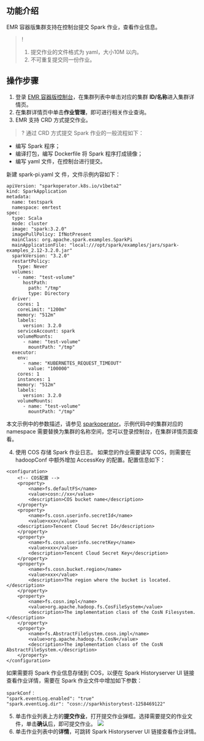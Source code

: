 ## 功能介绍
EMR 容器版集群支持在控制台提交 Spark 作业，查看作业信息。
>!
>1. 提交作业的文件格式为 yaml，大小10M 以内。
>2. 不可重复提交同一份作业。

## 操作步骤
1. 登录 [EMR 容器版控制台](https://console.cloud.tencent.com/emr/static/containerdeploy)，在集群列表中单击对应的集群 **ID/名称**进入集群详情页。
2. 在集群详情页中单击**作业管理**，即可进行相关作业查询。
3. EMR 支持 CRD 方式提交作业。

>? 通过 CRD 方式提交 Spark 作业的一般流程如下：
- 编写 Spark 程序；
- 编译打包，编写 Dockerfile 将 Spark 程序打成镜像；
- 编写 yaml 文件，在控制台进行提交。

新建 spark-pi.yaml 文 件，文件示例内容如下：
```
apiVersion: "sparkoperator.k8s.io/v1beta2"
kind: SparkApplication
metadata:
  name: testspark
  namespace: emrtest
spec:
  type: Scala
  mode: cluster
  image: "spark:3.2.0"
  imagePullPolicy: IfNotPresent
  mainClass: org.apache.spark.examples.SparkPi
  mainApplicationFile: "local:///opt/spark/examples/jars/spark-examples_2.12-3.2.0.jar"
  sparkVersion: "3.2.0"
  restartPolicy:
    type: Never
  volumes:
    - name: "test-volume"
      hostPath:
        path: "/tmp"
        type: Directory
  driver:
    cores: 1
    coreLimit: "1200m"
    memory: "512m"
    labels:
      version: 3.2.0
    serviceAccount: spark
    volumeMounts:
      - name: "test-volume"
        mountPath: "/tmp"
  executor:
    env:
      - name: "KUBERNETES_REQUEST_TIMEOUT"
        value: "100000"
    cores: 1
    instances: 1
    memory: "512m"
    labels:
      version: 3.2.0
    volumeMounts:
      - name: "test-volume"
        mountPath: "/tmp"
```


本文示例中的参数描述，请参见 [sparkoperator](https://github.com/GoogleCloudPlatform/spark-on-k8s-operator/blob/v1beta2-1.2.0-3.0.0/docs/api-docs.md)。示例代码中的集群对应的 namespace 需要替换为集群的名称空间，您可以登录控制台，在集群详情页面查看。

4. 使用 COS 存储 Spark 作业日志。
如果您的作业需要读写 COS，则需要在 hadoopConf 中额外增加 AccessKey 的配置。配置信息如下：
```
<configuration>
    <!-- COS配置 -->
    <property>
        <name>fs.defaultFS</name>
        <value>cosn://xx</value>
        <description>COS bucket name</description>
    </property>
    <property>
        <name>fs.cosn.userinfo.secretId</name>
        <value>xxx</value>
    <description>Tencent Cloud Secret Id</description>
    </property>
    <property>
        <name>fs.cosn.userinfo.secretKey</name>
        <value>xxx</value>
        <description>Tencent Cloud Secret Key</description>
    </property>
    <property>
        <name>fs.cosn.bucket.region</name>
        <value>xxx</value>
        <description>The region where the bucket is located.</description>
    </property>
    <property>
        <name>fs.cosn.impl</name>
        <value>org.apache.hadoop.fs.CosFileSystem</value>
        <description>The implementation class of the CosN Filesystem.</description>
    </property>
    <property>
        <name>fs.AbstractFileSystem.cosn.impl</name>
        <value>org.apache.hadoop.fs.CosN</value>
        <description>The implementation class of the CosN AbstractFileSystem.</description>
    </property>
</configuration>
```

如果需要将 Spark 作业信息存储到 COS，以便在 Spark Historyserver UI 链接查看作业详情，需要在 Spark 作业文件中增加如下参数：

```
sparkConf：
"spark.eventLog.enabled": "true"
"spark.eventLog.dir": "cosn://sparkhistorytest-1258469122"
```
   

5. 单击作业列表上方的**提交作业**，打开提交作业弹框。选择需要提交的作业文件，单击**确认**后，即可提交作业。
![](https://qcloudimg.tencent-cloud.cn/raw/a4c32b79d816ea7f65ac0e800b2c915c.png)
6. 单击作业列表中的**详情**，可跳转 Spark Historyserver UI 链接查看作业详情。


